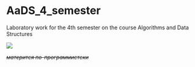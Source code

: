 # AaDS_4_semester
Laboratory work for the 4th semester on the course Algorithms and Data Structures

![](https://www.gratistodo.com/wp-content/uploads/2017/03/Hello-Kitty-16.gif)






 ~~*матерится по-программистски*~~
